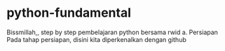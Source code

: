 # python-fundamental
Bissmillah,,
step by step pembelajaran python bersama rwid
a. Persiapan
Pada tahap persiapan, disini kita diperkenalkan dengan github

